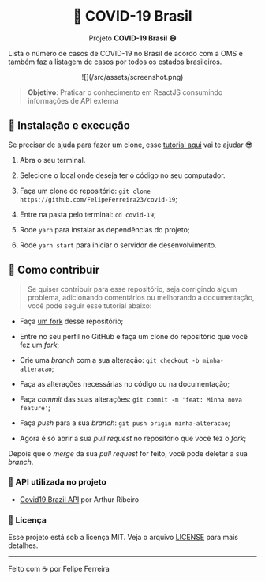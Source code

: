 <h1  align="center">🔰 COVID-19 Brasil</h1>

<p  align="center">Projeto <strong>COVID-19 Brasil 😷</strong></p>

Lista o número de casos de COVID-19 no Brasil de acordo com a OMS e também faz a listagem de casos por todos os estados brasileiros.

<p align="center">
![](/src/assets/screenshot.png)
</p>

> **Objetivo**: Praticar o conhecimento em ReactJS consumindo informações de API externa

## 🚀 Instalação e execução

Se precisar de ajuda para fazer um clone, esse [tutorial aqui](https://help.github.com/pt/github/creating-cloning-and-archiving-repositories/cloning-a-repository) vai te ajudar 😎

1. Abra o seu terminal.

2. Selecione o local onde deseja ter o código no seu computador.

3. Faça um clone do repositório: 
`git clone https://github.com/FelipeFerreira23/covid-19`;

4. Entre na pasta pelo terminal: `cd covid-19`;

5. Rode `yarn` para instalar as dependências do projeto;

6. Rode `yarn start` para iniciar o servidor de desenvolvimento.

## 🤔 Como contribuir

> Se quiser contribuir para esse repositório, seja corrigindo algum problema, adicionando comentários ou melhorando a documentação, você pode seguir esse tutorial abaixo:

- Faça [um fork](https://help.github.com/pt/github/getting-started-with-github/fork-a-repo) desse repositório;

- Entre no seu perfil no GitHub e faça um clone do repositório que você fez um *fork*;

- Crie uma *branch* com a sua alteração: `git checkout -b minha-alteracao`;

- Faça as alterações necessárias no código ou na documentação;

- Faça *commit* das suas alterações: `git commit -m 'feat: Minha nova feature'`;

- Faça *push* para a sua *branch*: `git push origin minha-alteracao`;

- Agora é só abrir a sua *pull request* no repositório que você fez o *fork*;

Depois que o *merge* da sua *pull request* for feito, você pode deletar a sua *branch*.

### :open_file_folder: API utilizada no projeto

- [Covid19 Brazil API](https://covid19-brazil-api.now.sh/) por Arthur Ribeiro

### :memo: Licença

Esse projeto está sob a licença MIT. Veja o arquivo [LICENSE](LICENSE.md) para mais detalhes.

---

Feito com ☕ por Felipe Ferreira
